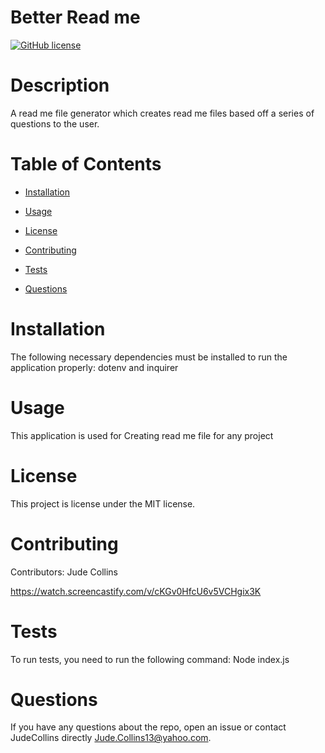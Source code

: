 
# Better Read me
[![GitHub license](https://img.shields.io/badge/license-MIT-blue.svg)](https://github.com/JudeCollins/BetterReadme)

# Description

A read me file generator which creates read me files based off a series of questions to the user.

# Table of Contents 

* [Installation](#installation)

* [Usage](#usage)

* [License](#license)

* [Contributing](#contributing)

* [Tests](#tests)

* [Questions](#questions)

# Installation
The following necessary dependencies must be installed to run the application properly: dotenv and inquirer

# Usage

​This application is used for Creating read me file for any project

# License
This project is license under the MIT license.

# Contributing
​Contributors: Jude Collins



https://watch.screencastify.com/v/cKGv0HfcU6v5VCHgix3K

# Tests
To run tests, you need to run the following command: Node index.js

# Questions
If you have any questions about the repo, open an issue or contact JudeCollins directly Jude.Collins13@yahoo.com.










